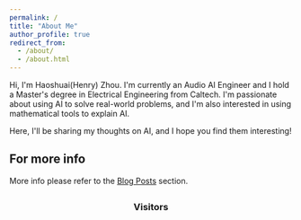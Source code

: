```yaml
---
permalink: /
title: "About Me"
author_profile: true
redirect_from: 
  - /about/
  - /about.html
---
```


Hi, I'm Haoshuai(Henry) Zhou. I'm currently an Audio AI Engineer and I hold a Master's degree in Electrical Engineering from Caltech. I'm passionate about using AI to solve real-world problems, and I'm also interested in using mathematical tools to explain AI.

Here, I'll be sharing my thoughts on AI, and I hope you find them interesting!

For more info
------
More info please refer to the [Blog Posts](/year-archive/) section.

<div style="width: 60%; margin: auto;">
  <div class="visitor-map" style="text-align: center; margin-top: 2em;">
    <h3 class="archive__subtitle">Visitors</h3>
    <script type="text/javascript" id="clustrmaps" src="//clustrmaps.com/map_v2.js?d=FRs1a0UImi5S_TLm9sIEWGyCMuleAZ1zMbYS80kk2U8&cl=ffffff&w=a"></script>
  </div>
</div>
